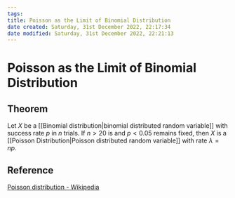 ```yaml
---
tags: 
title: Poisson as the Limit of Binomial Distribution
date created: Saturday, 31st December 2022, 22:17:34
date modified: Saturday, 31st December 2022, 22:21:13
---
```


# Poisson as the Limit of Binomial Distribution

## Theorem

Let $X$ be a [[Binomial distribution|binomial distributed random variable]] with success rate $p$ in $n$ trials. If $n>20$ is and $p<0.05$ remains fixed, then $X$ is a [[Poisson Distribution|Poisson distributed random variable]] with rate $\lambda=np$.

## Reference

[Poisson distribution - Wikipedia](https://en.wikipedia.org/wiki/Poisson_distribution)